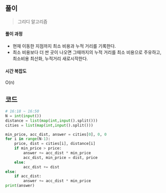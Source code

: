## 풀이

> 그리디 알고리즘



#### 풀이 과정

- 현재 이동한 지점까지 최소 비용과 누적 거리를 기록한다.
- 최소 비용보다 더 싼 곳이 나오면 그때까지의 누적 거리를 최소 비용으로 주유하고, 최소비용 최산화, 누적거리 새로시작한다.



#### 시간 복잡도

O(n)



## 코드

```python
# 16:18 ~ 16:50
N = int(input())
distance = list(map(int,input().split()))
cities = list(map(int,input().split()))

min_price, acc_dist, answer = cities[0], 0, 0
for i in range(N-1):
    price, dist = cities[i], distance[i]
    if min_price > price:
        answer += acc_dist * min_price
        acc_dist, min_price = dist, price
    else:
        acc_dist += dist
else:
    if acc_dist:
        answer += acc_dist * min_price
print(answer)
```

